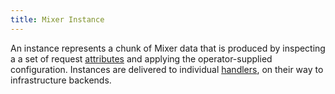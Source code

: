 ```yaml
---
title: Mixer Instance
---
```


An instance represents a chunk of Mixer data that is produced by inspecting a
a set of request [attributes](#attribute) and applying the operator-supplied configuration.
Instances are delivered to individual [handlers](#mixer-handler), on their way to
infrastructure backends.
